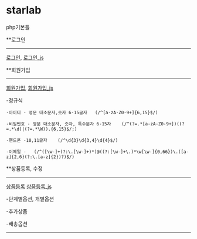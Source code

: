 # starlab

php기본틀


**로그인
<hr/>

[로그인](https://github.com/austar94/starlab/blob/master/intro/index.php),
[로그인_js](https://github.com/austar94/starlab/blob/master/intro/js/index.js)



**회원가입
<hr/>

[회원가입](https://github.com/austar94/starlab/blob/master/intro/join.php),
[회원가입_js](https://github.com/austar94/starlab/blob/master/intro/js/join.js)

  -정규식
  
    -아이디 - 영문 대소문자,숫자 6-15글자   (/^[a-zA-Z0-9+]{6,15}$/)
  
    -비밀번호 - 영문 대소문자, 숫자, 특수문자 6-15자    (/^(?=.*[a-zA-Z0-9+])((?=.*\d)|(?=.*\W)).{6,15}$/;)
  
    -핸드폰 -10,11글자    (/^\d{3}\d{3,4}\d{4}$/)
  
    -이메일 -   (/^([\w-]+(?:\.[\w-]+)*)@((?:[\w-]+\.)*\w[\w-]{0,66})\.([a-z]{2,6}(?:\.[a-z]{2})?)$/)
  


**상품등록, 수정
<hr/>

[상품등록](https://github.com/austar94/starlab/blob/master/goods/goodsAdd.php)
[상품등록_js](https://github.com/austar94/starlab/blob/master/goods/js/goodsAdd.js)

  -단계별옵션, 개별옵션

  -추가상품

  -배송옵션

<hr/>
